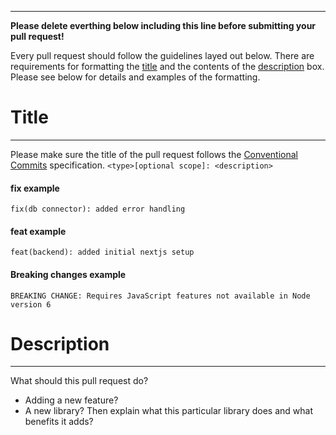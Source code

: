 ----

**Please delete everthing below including this line before submitting your pull request!**

Every pull request should follow the guidelines layed out below. There are requirements for formatting the [title](#title) and the contents of the [description](#description) box. Please see below for details and examples of the formatting.

# Title

---

Please make sure the title of the pull request follows the [Conventional Commits](https://www.conventionalcommits.org) specification.
`<type>[optional scope]: <description>`

#### fix example

`fix(db connector): added error handling`

#### feat example

`feat(backend): added initial nextjs setup`

#### Breaking changes example

`BREAKING CHANGE: Requires JavaScript features not available in Node version 6`

# Description

---

What should this pull request do?

- Adding a new feature?
- A new library? Then explain what this particular library does and what benefits it adds?
